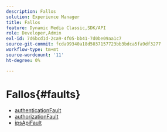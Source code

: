 ```yaml
---
description: Fallos
solution: Experience Manager
title: Fallos
feature: Dynamic Media Classic,SDK/API
role: Developer,Admin
exl-id: 7d6bcd1d-2ca9-4f05-bb41-7d0be09aa1c7
source-git-commit: fcda99340a18d5037157723bb3bdca5fa9df3277
workflow-type: tm+mt
source-wordcount: '11'
ht-degree: 0%

---
```


# Fallos{#faults}

* [authenticationFault](r-authentication-fault.md)
* [authorizationFault](r-authorization-fault.md)
* [ipsApiFault](r-ips-api-fault.md)
